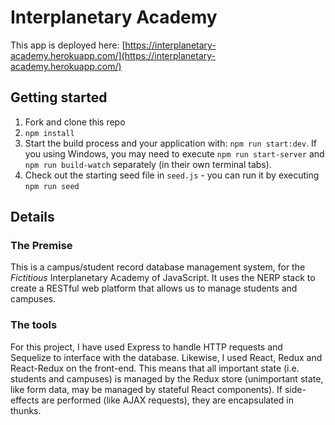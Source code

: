 # Interplanetary Academy

This app is deployed here: [https://interplanetary-academy.herokuapp.com/](https://interplanetary-academy.herokuapp.com/)

## Getting started

1. Fork and clone this repo
2. `npm install`
3. Start the build process and your application with: `npm run start:dev`. If you using Windows, you may need to execute `npm run start-server` and `npm run build-watch` separately (in their own terminal tabs).
4. Check out the starting seed file in `seed.js` - you can run it by executing `npm run seed`

## Details

### The Premise

This is a campus/student record database management system, for the *Fictitious* Interplanetary Academy of JavaScript. It uses the NERP stack to create a RESTful web platform that allows us to manage students and campuses.

### The tools

For this project, I have used Express to handle HTTP requests and Sequelize to interface with the database. Likewise, I used React, Redux and React-Redux on the front-end. This means that all important state (i.e. students and campuses) is managed by the Redux store (unimportant state, like form data, may be managed by stateful React components). If side-effects are performed (like AJAX requests), they are encapsulated in thunks.

